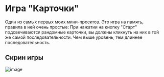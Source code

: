 # Игра "Карточки"
Один из самых первых моих мини-проектов. Это игра на память, правила в ней очень простые: При нажатии на кнопку "Старт" подсвечиваются рандомные карточки, вы должны кликнуть на них в той же самой последовательности. Чем выше уровень, тем длиннее последовательность.
## Скрин игры
![image](https://user-images.githubusercontent.com/78851169/199139734-a6363fe9-e8c7-40ee-b4e7-29b03e857321.png)

